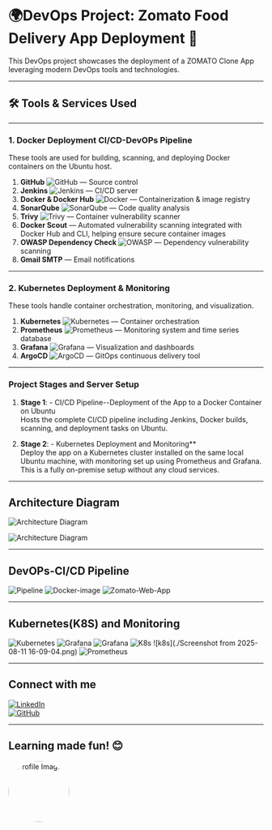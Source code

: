 # 🌍DevOps Project: Zomato Food Delivery App Deployment 🍔

This DevOps project showcases the deployment of a ZOMATO Clone App leveraging modern DevOps tools and technologies.

---
## 🛠️ Tools & Services Used

---

### 1. Docker Deployment CI/CD-DevOPs Pipeline
These tools are used for building, scanning, and deploying Docker containers on the Ubuntu host.

1. **GitHub** ![GitHub](https://img.shields.io/badge/GitHub-181717?style=flat-square&logo=github&logoColor=white) — Source control  
2. **Jenkins** ![Jenkins](https://img.shields.io/badge/Jenkins-D24939?style=flat-square&logo=jenkins&logoColor=white) — CI/CD server  
3. **Docker & Docker Hub** ![Docker](https://img.shields.io/badge/Docker-2496ED?style=flat-square&logo=docker&logoColor=white) — Containerization & image registry  
4. **SonarQube** ![SonarQube](https://img.shields.io/badge/SonarQube-4E9BCD?style=flat-square&logo=sonarqube&logoColor=white) — Code quality analysis  
5. **Trivy** ![Trivy](https://img.shields.io/badge/Trivy-00979D?style=flat-square&logo=trivy&logoColor=white) — Container vulnerability scanner  
6. **Docker Scout** — Automated vulnerability scanning integrated with Docker Hub and CLI, helping ensure secure container images  
7. **OWASP Dependency Check** ![OWASP](https://img.shields.io/badge/OWASP-000000?style=flat-square&logo=owasp&logoColor=white) — Dependency vulnerability scanning  
8. **Gmail SMTP** — Email notifications

---

### 2. Kubernetes Deployment & Monitoring
These tools handle container orchestration, monitoring, and visualization.

1. **Kubernetes** ![Kubernetes](https://img.shields.io/badge/Kubernetes-326CE5?style=flat-square&logo=kubernetes&logoColor=white) — Container orchestration  
2. **Prometheus** ![Prometheus](https://img.shields.io/badge/Prometheus-E6522C?style=flat-square&logo=prometheus&logoColor=white) — Monitoring system and time series database  
3. **Grafana** ![Grafana](https://img.shields.io/badge/Grafana-F46800?style=flat-square&logo=grafana&logoColor=white) — Visualization and dashboards  
4. **ArgoCD** ![ArgoCD](https://img.shields.io/badge/ArgoCD-EF7B4D?style=flat-square&logo=argo&logoColor=white) — GitOps continuous delivery tool

---

### Project Stages and Server Setup

1. **Stage 1**: - CI/CD Pipeline--Deployment of the App to a Docker Container on Ubuntu  
  Hosts the complete CI/CD pipeline including Jenkins, Docker builds, scanning, and deployment tasks on Ubuntu.

2. **Stage 2**: - Kubernetes Deployment and Monitoring**  
   Deploy the app on a Kubernetes cluster installed on the same local Ubuntu machine, with monitoring set up using Prometheus and Grafana. This is a fully on-premise setup without any cloud services.
   

---   
   
## Architecture Diagram

![Architecture Diagram](./image.png)


![Architecture Diagram](./Zomato-App-CICD.png)

---

## DevOPs-CI/CD Pipeline 

![Pipeline ](./Jenkins-Pipeline.png)
![Docker-image](./Docker-Images.png)
![Zomato-Web-App](./Zomato-App.png)

---

## Kubernetes(K8S) and Monitoring

![Kubernetes](./K8S.png)
![Grafana](./Grafana.png)
![Grafana](./Kubelet.png)
![K8s](./K8s-API.png)
![k8s](./Screenshot from 2025-08-11 16-09-04.png)
![Prometheus](./Prometheus.png)


---

## Connect with me

[![LinkedIn](https://img.shields.io/badge/LinkedIn-0077B5?style=flat-square&logo=linkedin&logoColor=white)](https://www.linkedin.com/in/kastro-kiran/)  
[![GitHub](https://img.shields.io/badge/GitHub-181717?style=flat-square&logo=github&logoColor=white)](https://github.com/MaheshBabu-DevOps)

---

## Learning made fun! 😊

<img src="./DevOPs-Engineer.png" alt="Profile Image" width="120" height="120" style="border-radius:50%;" />






















